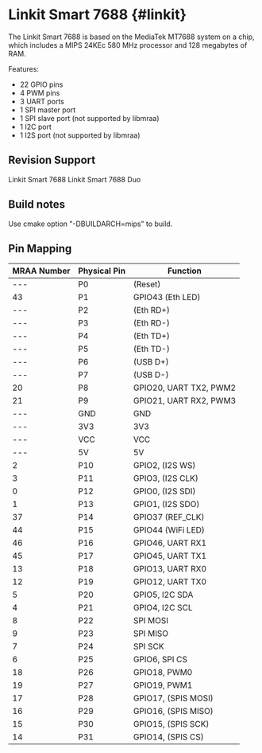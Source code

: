 Linkit Smart 7688    {#linkit}
=================

The Linkit Smart 7688 is based on the MediaTek MT7688 system on a chip, which
includes a MIPS 24KEc 580 MHz processor and 128 megabytes of RAM.

Features:
 * 22 GPIO pins
 * 4 PWM pins
 * 3 UART ports
 * 1 SPI master port
 * 1 SPI slave port (not supported by libmraa)
 * 1 I2C port
 * 1 I2S port (not supported by libmraa)


Revision Support
----------------
Linkit Smart 7688
Linkit Smart 7688 Duo


Build notes
-----------

Use cmake option "-DBUILDARCH=mips" to build.


Pin Mapping
-----------

| MRAA Number | Physical Pin | Function               |
|-------------|--------------|------------------------|
| ---         | P0           | (Reset)                |
| 43          | P1           | GPIO43 (Eth LED)       |
| ---         | P2           | (Eth RD+)              |
| ---         | P3           | (Eth RD-)              |
| ---         | P4           | (Eth TD+)              |
| ---         | P5           | (Eth TD-)              |
| ---         | P6           | (USB D+)               |
| ---         | P7           | (USB D-)               |
| 20          | P8           | GPIO20, UART TX2, PWM2 |
| 21          | P9           | GPIO21, UART RX2, PWM3 |
| ---         | GND          | GND                    |
| ---         | 3V3          | 3V3                    |
| ---         | VCC          | VCC                    |
| ---         | 5V           | 5V                     |
| 2           | P10          | GPIO2, (I2S WS)        |
| 3           | P11          | GPIO3, (I2S CLK)       |
| 0           | P12          | GPIO0, (I2S SDI)       |
| 1           | P13          | GPIO1, (I2S SDO)       |
| 37          | P14          | GPIO37 (REF_CLK)       |
| 44          | P15          | GPIO44 (WiFi LED)      |
| 46          | P16          | GPIO46, UART RX1       |
| 45          | P17          | GPIO45, UART TX1       |
| 13          | P18          | GPIO13, UART RX0       |
| 12          | P19          | GPIO12, UART TX0       |
| 5           | P20          | GPIO5, I2C SDA         |
| 4           | P21          | GPIO4, I2C SCL         |
| 8           | P22          | SPI MOSI               |
| 9           | P23          | SPI MISO               |
| 7           | P24          | SPI SCK                |
| 6           | P25          | GPIO6, SPI CS          |
| 18          | P26          | GPIO18, PWM0           |
| 19          | P27          | GPIO19, PWM1           |
| 17          | P28          | GPIO17, (SPIS MOSI)    |
| 16          | P29          | GPIO16, (SPIS MISO)    |
| 15          | P30          | GPIO15, (SPIS SCK)     |
| 14          | P31          | GPIO14, (SPIS CS)      |
